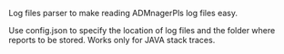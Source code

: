 Log files parser to make reading ADMnagerPls log files easy. 

Use config.json to specify the location of log files and the folder where reports to be stored.
Works only for JAVA stack traces.
